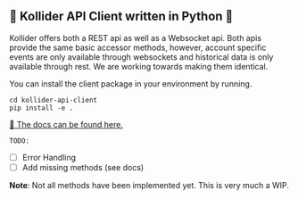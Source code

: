 ## 🤖 Kollider API Client written in Python 🤖

Kollider offers both a REST api as well as a Websocket api. Both apis provide the same basic accessor methods, however, account specific events are only available through websockets and historical data is only available through rest. We are working towards making them identical.

You can install the client package in your environment by running.

```
cd kollider-api-client
pip install -e .
```

<a href="https://docs-api.kollider.xyz"> 📕 The docs can be found here.</a>

<code>TODO:</code> <br>
- [ ] Error Handling <br>
- [ ] Add missing methods (see docs)

**Note**: Not all methods have been implemented yet. This is very much a WIP. 

